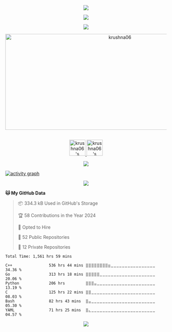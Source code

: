 <!-- Badges Start -->
<p align="center">
<img src="https://komarev.com/ghpvc/?username=krushna06&style=flat-square&color=C691E9">
</p>

<p align="center">
<img src="http://img.shields.io/badge/Code%20Time-1%2C561%20hrs%2059%20mins-blue">
</p>
<p align="center">
<img src="https://img.shields.io/badge/From%20Hello%20World%20I%27ve%20Written-74.3%20million%20lines%20of%20code-blue">
</p>
<p align="center">
  <img src="https://socialify.git.ci/krushna06/krushna06/image?font=Source%20Code%20Pro&forks=1&issues=1&language=1&name=1&owner=1&pattern=Plus&pulls=1&stargazers=1&theme=Dark" alt="krushna06" width="700" height="300" />
</p>

<!-- Badges Start -->
<p align="center">
<br/>
<a href="https://discord.com/users/853620650592567304">
  <img alt="krushna06's Discord" width="50px" src="https://cdn.iconscout.com/icon/free/png-256/free-discord-4054295-3352977.png" />
</a>
<a href="https://open.spotify.com/user/31ytgiefk474kvsgeamlsa4wog54">
  <img alt="krushna06's Spotify" width="50px" src="https://user-images.githubusercontent.com/43545812/144035120-1ad5169b-91c7-4078-bef9-6a82c733f373.png" />
</a>
<br>
</p>

<p align="center">
  <img alig src="https://github-profile-trophy.vercel.app/?username=krushna06&theme=onedark&column=-1" />
</p>

[![activity graph](https://github-readme-activity-graph.vercel.app/graph?username=krushna06&theme=github-dark-dimmed&custom_title=krushna06%20Activity%20Graph&hide_border=true)](https://github.com/ashutosh00710/github-readme-activity-graph)



<p align="center">
  <img src="https://spotify-recently-played-readme.vercel.app/api?user=31ytgiefk474kvsgeamlsa4wog54&count=5">
</p>


<!--START_SECTION:waka-->

**🐱 My GitHub Data** 

> 📦 334.3 kB Used in GitHub's Storage 
 > 
> 🏆 58 Contributions in the Year 2024
 > 
> 💼 Opted to Hire
 > 
> 📜 52 Public Repositories 
 > 
> 🔑 12 Private Repositories 

<!--START_SECTION:waka-simple-->

```text
Total Time: 1,561 hrs 59 mins

C++                536 hrs 44 mins ⣿⣿⣿⣿⣿⣿⣿⣿⣶⣀⣀⣀⣀⣀⣀⣀⣀⣀⣀⣀⣀⣀⣀⣀⣀   34.36 %
Go                 313 hrs 18 mins ⣿⣿⣿⣿⣿⣀⣀⣀⣀⣀⣀⣀⣀⣀⣀⣀⣀⣀⣀⣀⣀⣀⣀⣀⣀   20.06 %
Python             206 hrs         ⣿⣿⣿⣤⣀⣀⣀⣀⣀⣀⣀⣀⣀⣀⣀⣀⣀⣀⣀⣀⣀⣀⣀⣀⣀   13.19 %
C                  125 hrs 22 mins ⣿⣿⣀⣀⣀⣀⣀⣀⣀⣀⣀⣀⣀⣀⣀⣀⣀⣀⣀⣀⣀⣀⣀⣀⣀   08.03 %
Bash               82 hrs 43 mins  ⣿⣤⣀⣀⣀⣀⣀⣀⣀⣀⣀⣀⣀⣀⣀⣀⣀⣀⣀⣀⣀⣀⣀⣀⣀   05.30 %
YAML               71 hrs 25 mins  ⣿⣄⣀⣀⣀⣀⣀⣀⣀⣀⣀⣀⣀⣀⣀⣀⣀⣀⣀⣀⣀⣀⣀⣀⣀   04.57 %
```

<!--END_SECTION:waka-simple-->


<p align="center">
  <img src="https://capsule-render.vercel.app/api?type=waving&color=gradient&height=60&section=footer"/>
</p>
